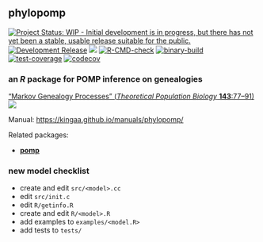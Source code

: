 ## **phylopomp**

[![Project Status: WIP - Initial development is in progress, but there
has not yet been a stable, usable release suitable for the
public.](https://www.repostatus.org/badges/latest/wip.svg)](https://www.repostatus.org/#wip)
[![Development Release](https://img.shields.io/github/release/kingaa/phylopomp.svg)](https://github.com/kingaa/phylopomp/releases/latest)
[![](https://www.r-pkg.org/badges/version/phylopomp?color=blue)](https://cran.r-project.org/package=phylopomp)
[![R-CMD-check](https://github.com/kingaa/phylopomp/actions/workflows/r-cmd-check.yml/badge.svg)](https://github.com/kingaa/phylopomp/actions/workflows/r-cmd-check.yml)
[![binary-build](https://github.com/kingaa/phylopomp/actions/workflows/binary-build.yml/badge.svg)](https://github.com/kingaa/phylopomp/actions/workflows/binary-build.yml)
[![test-coverage](https://github.com/kingaa/phylopomp/actions/workflows/test-coverage.yml/badge.svg)](https://github.com/kingaa/phylopomp/actions/workflows/test-coverage.yml)
[![codecov](https://codecov.io/gh/kingaa/phylopomp/branch/master/graph/badge.svg)](https://codecov.io/gh/kingaa/phylopomp)

### an *R* package for POMP inference on genealogies

[“Markov Genealogy Processes” (*Theoretical Population Biology*
**143**:77–91)](https://doi.org/10.1016/j.tpb.2021.11.003)  
[![](https://img.shields.io/badge/doi-10.1016/j.tpb.2021.11.003-yellow.svg)](https://doi.org/10.1016/j.tpb.2021.11.003)

Manual: <https://kingaa.github.io/manuals/phylopomp/>

Related packages:

  - [**pomp**](https://kingaa.github.io/pomp/)

### new model checklist

- create and edit `src/<model>.cc`
- edit `src/init.c`
- edit `R/getinfo.R`
- create and edit `R/<model>.R`
- add examples to `examples/<model.R>`
- add tests to `tests/`
